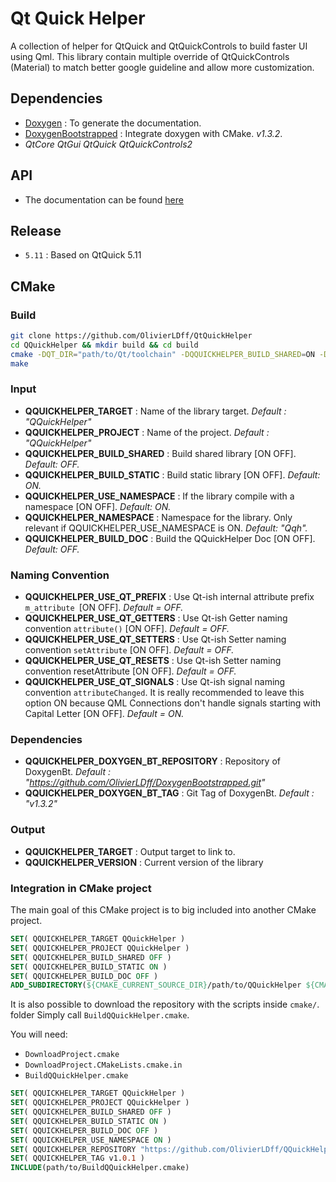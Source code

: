 Qt Quick Helper
===============

A collection of helper for QtQuick and QtQuickControls to build faster UI using Qml. This library contain multiple override of QtQuickControls (Material) to match better google guideline and allow more customization.

## Dependencies

- [Doxygen](https://github.com/doxygen/doxygen) : To generate the documentation.
- [DoxygenBootstrapped](https://github.com/OlivierLDff/DoxygenBootstrapped) : Integrate doxygen with CMake. *v1.3.2*.
- *QtCore QtGui QtQuick QtQuickControls2*

## API

* The documentation can be found [here](https://olivierldff.github.io/QQuickHelperDoc/)

## Release

* `5.11` : Based on QtQuick 5.11 

## CMake

### Build

```bash
git clone https://github.com/OlivierLDff/QtQuickHelper
cd QQuickHelper && mkdir build && cd build
cmake -DQT_DIR="path/to/Qt/toolchain" -DQQUICKHELPER_BUILD_SHARED=ON -DQQUICKHELPER_USE_NAMESPACE=ON -DQQUICKHELPER_BUILD_DOC=ON ..
make
```

### Input

- **QQUICKHELPER_TARGET** : Name of the library target. *Default : "QQuickHelper"*
- **QQUICKHELPER_PROJECT** : Name of the project. *Default : "QQuickHelper"*
- **QQUICKHELPER_BUILD_SHARED** : Build shared library [ON OFF]. *Default: OFF.*
- **QQUICKHELPER_BUILD_STATIC** : Build static library [ON OFF]. *Default: ON.*
- **QQUICKHELPER_USE_NAMESPACE** : If the library compile with a namespace [ON OFF]. *Default: ON.*
- **QQUICKHELPER_NAMESPACE** : Namespace for the library. Only relevant if QQUICKHELPER_USE_NAMESPACE is ON. *Default: "Qqh".*
- **QQUICKHELPER_BUILD_DOC** : Build the QQuickHelper Doc [ON OFF]. *Default: OFF.*

### Naming Convention

* **QQUICKHELPER_USE_QT_PREFIX** : Use Qt-ish internal attribute prefix `m_attribute `[ON OFF]. *Default = OFF.*
* **QQUICKHELPER_USE_QT_GETTERS** : Use Qt-ish Getter naming convention `attribute()` [ON OFF]. *Default = OFF.*
* **QQUICKHELPER_USE_QT_SETTERS** : Use Qt-ish Setter naming convention `setAttribute` [ON OFF]. *Default = OFF.*
* **QQUICKHELPER_USE_QT_RESETS** : Use Qt-ish Setter naming convention resetAttribute [ON OFF]. *Default = OFF.*
* **QQUICKHELPER_USE_QT_SIGNALS** : Use Qt-ish signal naming convention `attributeChanged`. It is really recommended to leave this option ON because QML Connections don't handle signals starting with Capital Letter [ON OFF]. *Default = ON.*

### Dependencies

- **QQUICKHELPER_DOXYGEN_BT_REPOSITORY** : Repository of DoxygenBt. *Default : "https://github.com/OlivierLDff/DoxygenBootstrapped.git"*
- **QQUICKHELPER_DOXYGEN_BT_TAG** : Git Tag of DoxygenBt. *Default : "v1.3.2"*

### Output

- **QQUICKHELPER_TARGET** : Output target to link to.
- **QQUICKHELPER_VERSION** : Current version of the library

### Integration in CMake project

The main goal of this CMake project is to big included into another CMake project.

```cmake
SET( QQUICKHELPER_TARGET QQuickHelper )
SET( QQUICKHELPER_PROJECT QQuickHelper )
SET( QQUICKHELPER_BUILD_SHARED OFF )
SET( QQUICKHELPER_BUILD_STATIC ON )
SET( QQUICKHELPER_BUILD_DOC OFF )
ADD_SUBDIRECTORY(${CMAKE_CURRENT_SOURCE_DIR}/path/to/QQuickHelper ${CMAKE_CURRENT_BINARY_DIR}/QQuickHelper_Build)
```

It is also possible to download the repository with the scripts inside `cmake/`. folder Simply call `BuildQQuickHelper.cmake`.

You will need:

- `DownloadProject.cmake`
- `DownloadProject.CMakeLists.cmake.in`
- `BuildQQuickHelper.cmake`

```cmake
SET( QQUICKHELPER_TARGET QQuickHelper )
SET( QQUICKHELPER_PROJECT QQuickHelper )
SET( QQUICKHELPER_BUILD_SHARED OFF )
SET( QQUICKHELPER_BUILD_STATIC ON )
SET( QQUICKHELPER_BUILD_DOC OFF )
SET( QQUICKHELPER_USE_NAMESPACE ON )
SET( QQUICKHELPER_REPOSITORY "https://github.com/OlivierLDff/QQuickHelper.git" )
SET( QQUICKHELPER_TAG v1.0.1 )
INCLUDE(path/to/BuildQQuickHelper.cmake)
```